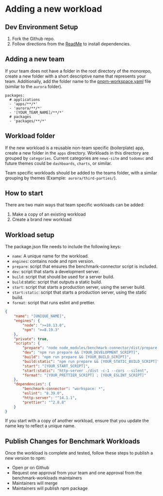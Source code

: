 # Adding a new workload

## Dev Environment Setup

1. Fork the Github repo.
2. Follow directions from the [ReadMe](../README.md#development) to install dependencies.

## Adding a new team

If your team does not have a folder in the root directory of the monorepo, create a new folder with a short descriptive name that represents your team. 
Additionally, add the folder name to the [pnpm-workspace.yaml](../pnpm-workspace.yaml) file (similar to the `aurora` folder).

```
packages:
  # applications
  - 'apps/**/*'
  - 'aurora/**/*'
  - '[YOUR_TEAM_NAME]/**/*'
  # packages
  - 'packages/**/*'
```

## Workload folder

If the new workload is a reusable non-team specific (boilerplate) app, create a new folder in the `apps` directory. Workloads in this directory are grouped by `categories`. Current categories are `news-site` and `todomvc` and future themes could be `dashboards`, `charts`, or similar. 

Team specific workloads should be added to the teams folder, with a similar grouping by themes (Example:` aurora/third-parties/`).

## How to start

There are two main ways that team specific workloads can be added: 

1. Make a copy of an existing workload
2. Create a brand new workload

## Workload setup

The package.json file needs to include the following keys:

- `name`: A unique name for the workload.
- `engines`: contains node and npm version.
- `prepare`: script that ensures the benchmark-connector script is included.
- `dev`: script that starts a development server.
- `build`: script that should be used for a server build.
- `build`:static: script that outputs a static build.
- `start`: script that starts a production server, using the server build.
- `start:static`: script that starts a production server, using the static build.
- `format`:  script that runs eslint and prettier.

```json
{
    "name": "[UNIQUE_NAME]",
    "engines": {
        "node": ">=18.13.0",
        "npm": ">=8.19.3"
    },
    "private": true,
    "scripts": {
        "prepare": "node node_modules/benchmark-connector/dist/prepare.min.js",
        "dev": "npm run prepare && [YOUR_DEVELOPMENT_SCRIPT]",
        "build": "npm run prepare && [YOUR_BUILD_SCRIPT]",
        "build:static": "npm run prepare && [YOUR_STATIC_BUILD_SCRIPT]",
        "start": "[YOUR_START_SCRIPT]",
        "start:static": "http-server ./dist -c-1 --cors --silent",
        "format": "[YOUR_PRETTIER_SCRIPT] ; [YOUR_ESLINT_SCRIPT]"
    },
    "dependencies": {
        "benchmark-connector": "workspace: *",
        "eslint": "8.39.0",
        "http-server": "^14.1.1",
        "prettier": "^2.8.8"
    }
}
```

If you start with a copy of another workload, ensure that you update the name key to reflect a unique name.

## Publish Changes for Benchmark Workloads

Once the workload is complete and tested, follow these steps to publish a new version to npm:

- Open pr on Github
- Request one approval from your team and one approval from the benchmark-workloads maintainers
- Maintainers will merge 
- Maintainers will publish npm package

